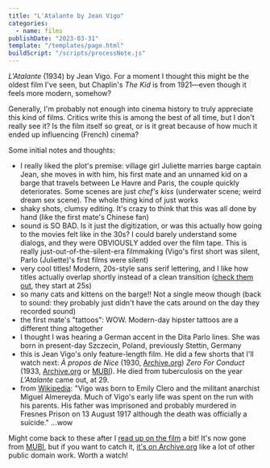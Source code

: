 ```yaml
---
title: "L'Atalante by Jean Vigo"
categories:
  - name: films
publishDate: "2023-03-31"
template: "/templates/page.html"
buildScript: "/scripts/processNote.js"
---
```


_L'Atalante_ (1934) by Jean Vigo. For a moment I thought this might be the oldest film I've seen, but Chaplin's _The Kid_ is from 1921—even though it feels more modern, somehow?

Generally, I'm probably not enough into cinema history to truly appreciate this kind of films. Critics write this is among the best of all time, but I don't really see it? Is the film itself so great, or is it great because of how much it ended up influencing (French) cinema?

Some initial notes and thoughts:

- I really liked the plot's premise: village girl Juliette marries barge captain Jean, she moves in with him, his first mate and an unnamed kid on a barge that travels between Le Havre and Paris, the couple quickly deteriorates. Some scenes are just _chef's kiss_ (underwater scene; weird dream sex scene). The whole thing kind of just works
- shaky shots, clumsy editing. It's crazy to think that this was all done by hand (like the first mate's Chinese fan)
- sound is SO BAD. Is it just the digitization, or was this actually how going to the movies felt like in the 30s? I could barely understand some dialogs, and they were OBVIOUSLY added over the film tape. This is really just-out-of-the-silent-era filmmaking (Vigo's first short was silent, Parlo (Juliette)'s first films were silent)
- very cool titles! Modern, 20s-style sans serif lettering, and I like how titles actually overlap shortly instead of a clean transition ([check them out](https://archive.org/details/JeanVigoLAtalante19342), they start at 25s)
- so many cats and kittens on the barge!! Not a single meow though (back to sound: they probably just didn't have the cats around on the day they recorded sound)
- the first mate's "tattoos": WOW. Modern-day hipster tattoos are a different thing altogether
- I thought I was hearing a German accent in the Dita Parlo lines. She was born in present-day Szczecin, Poland, previously Stettin, Germany
- this is Jean Vigo's only feature-length film. He did a few shorts that I'll watch next: _À propos de Nice_ (1930, [Archive.org](https://archive.org/details/A_propos_de_Nice)) _Zero For Conduct_ (1933, [Archive.org](https://archive.org/details/zero_de_conduite) or [MUBI](https://mubi.com/films/zero-for-conduct)). He died from tuberculosis on the year _L'Atalante_ came out, at 29.
- from [Wikipedia](https://en.wikipedia.org/wiki/Jean_Vigo): "Vigo was born to Emily Clero and the militant anarchist Miguel Almereyda. Much of Vigo's early life was spent on the run with his parents. His father was imprisoned and probably murdered in Fresnes Prison on 13 August 1917 although the death was officially a suicide." ...wow

Might come back to these after I [read up on the film](https://www.bfi.org.uk/sight-and-sound/features/l-atalante-jean-vigo-1934-greatest-films-poll) a bit! It's now gone from [MUBI](https://mubi.com/films/latalante), but if you want to catch it, [it's on Archive.org](https://archive.org/details/JeanVigoLAtalante19342) like a lot of other public domain work. Worth a watch!

